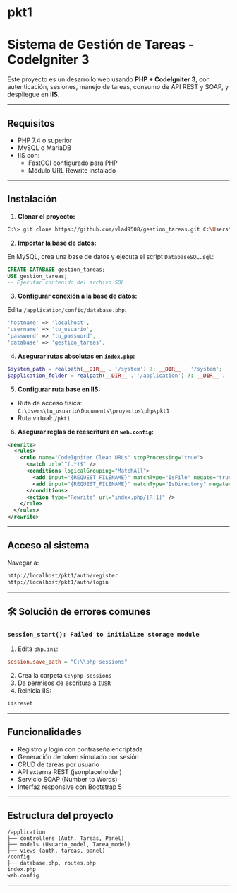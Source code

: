 # pkt1

# Sistema de Gestión de Tareas - CodeIgniter 3

Este proyecto es un desarrollo web usando **PHP + CodeIgniter 3**, con autenticación, sesiones, manejo de tareas, consumo de API REST y SOAP, y despliegue en **IIS**.

---

## Requisitos

- PHP 7.4 o superior
- MySQL o MariaDB
- IIS con:
  - FastCGI configurado para PHP
  - Módulo URL Rewrite instalado

---

## Instalación

1. **Clonar el proyecto:**

```bash
C:\> git clone https://github.com/vlad9508/gestion_tareas.git C:\Users\tu_usuario\Documents\proyectos\php\pkt1
```

2. **Importar la base de datos:**

En MySQL, crea una base de datos y ejecuta el script `DatabaseSQL.sql`:

```sql
CREATE DATABASE gestion_tareas;
USE gestion_tareas;
-- Ejecutar contenido del archivo SQL
```

3. **Configurar conexión a la base de datos:**

Edita `/application/config/database.php`:

```php
'hostname' => 'localhost',
'username' => 'tu_usuario',
'password' => 'tu_password',
'database' => 'gestion_tareas',
```

4. **Asegurar rutas absolutas en `index.php`:**

```php
$system_path = realpath(__DIR__ . '/system') ?: __DIR__ . '/system';
$application_folder = realpath(__DIR__ . '/application') ?: __DIR__ . '/application';
```

5. **Configurar ruta base en IIS:**

- Ruta de acceso física: `C:\Users\tu_usuario\Documents\proyectos\php\pkt1`
- Ruta virtual: `/pkt1`

6. **Asegurar reglas de reescritura en `web.config`:**

```xml
<rewrite>
  <rules>
    <rule name="CodeIgniter Clean URLs" stopProcessing="true">
      <match url="^(.*)$" />
      <conditions logicalGrouping="MatchAll">
        <add input="{REQUEST_FILENAME}" matchType="IsFile" negate="true" />
        <add input="{REQUEST_FILENAME}" matchType="IsDirectory" negate="true" />
      </conditions>
      <action type="Rewrite" url="index.php/{R:1}" />
    </rule>
  </rules>
</rewrite>
```

---

## Acceso al sistema

Navegar a:

```bash
http://localhost/pkt1/auth/register
http://localhost/pkt1/auth/login
```

---

## 🛠 Solución de errores comunes

### `session_start(): Failed to initialize storage module`

1. Edita `php.ini`:
```ini
session.save_path = "C:\\php-sessions"
```

2. Crea la carpeta `C:\php-sessions`
3. Da permisos de escritura a `IUSR`
4. Reinicia IIS:
```cmd
iisreset
```

---

## Funcionalidades

- Registro y login con contraseña encriptada
- Generación de token simulado por sesión
- CRUD de tareas por usuario
- API externa REST (jsonplaceholder)
- Servicio SOAP (Number to Words)
- Interfaz responsive con Bootstrap 5

---

## Estructura del proyecto

```
/application
├── controllers (Auth, Tareas, Panel)
├── models (Usuario_model, Tarea_model)
├── views (auth, tareas, panel)
/config
├── database.php, routes.php
index.php
web.config
```

---
